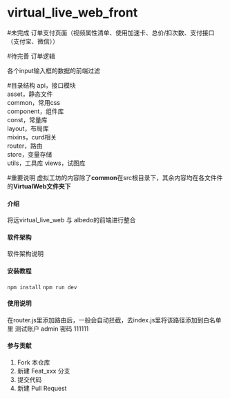 # virtual_live_web_front


#未完成
订单支付页面（视频属性清单、使用加速卡、总价/扣次数、支付接口（支付宝、微信））

#待完善
订单逻辑

各个input输入框的数据的前端过滤  

#目录结构
api，接口模块  
asset，静态文件  
common，常用css  
component，组件库  
const，常量库  
layout，布局库  
mixins，curd相关  
router，路由  
store，变量存储  
utils，工具库
views，试图库


#重要说明
虚拟工坊的内容除了**common**在src根目录下，其余内容均在各文件件的**VirtualWeb文件夹下**

#### 介绍
将远virtual_live_web 与 albedo的前端进行整合

#### 软件架构
软件架构说明


#### 安装教程

`npm install`
`npm run dev`

#### 使用说明

在router.js里添加路由后，一般会自动拦截，去index.js里将该路径添加到白名单里
测试账户  admin   密码  111111

#### 参与贡献

1.  Fork 本仓库
2.  新建 Feat_xxx 分支
3.  提交代码
4.  新建 Pull Request



